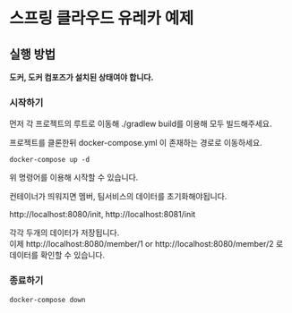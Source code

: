# 스프링 클라우드 유레카 예제

## 실행 방법
**도커, 도커 컴포즈가 설치된 상태여야 합니다.**

### 시작하기

먼저 각 프로젝트의 루트로 이동해 ./gradlew build를 이용해 모두 빌드해주세요.

프로젝트를 클론한뒤 docker-compose.yml 이 존재하는 경로로 이동하세요.  

`docker-compose up -d`

위 명령어를 이용해 시작할 수 있습니다.

컨테이너가 띄워지면 멤버, 팀서비스의 데이터를 초기화해야됩니다.

http://localhost:8080/init, http://localhost:8081/init

각각 두개의 데이터가 저장됩니다.  
이제 http://localhost:8080/member/1 or http://localhost:8080/member/2 로 데이터를 확인할 수 있습니다. 



### 종료하기

`docker-compose down` 


